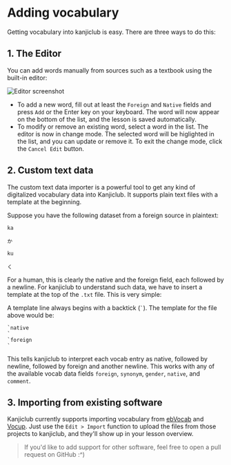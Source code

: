 # Adding vocabulary
Getting vocabulary into kanjiclub is easy. There are three ways to do this:

## 1. The Editor
You can add words manually from sources such as a textbook using the built-in editor:

![Editor screenshot](img/editor.png)

- To add a new word, fill out at least the `Foreign` and `Native` fields and press `Add` or the Enter key on your keyboard. The word will now appear on the bottom of the list, and the lesson is saved automatically.
- To modify or remove an existing word, select a word in the list. The editor is now in change mode. The selected word will be higlighted in the list, and you can update or remove it. To exit the change mode, click the `Cancel Edit` button.

## 2. Custom text data
The custom text data importer is a powerful tool to get any kind of digitalized vocabulary data into Kanjiclub. It supports plain text files with a template at the beginning.

Suppose you have the following dataset from a foreign source in plaintext:
```
ka

か

ku

く
```

For a human, this is clearly the native and the foreign field, each followed by a newline. For kanjiclub to understand such data, we have to insert a template at the top of the `.txt` file. This is very simple:

A template line always begins with a backtick (`` ` ``). The template for the file above would be:
```
`native
`
`foreign
`
```
This tells kanjiclub to interpret each vocab entry as native, followed by newline, followed by foreign and another newline.
This works with any of the available vocab data fields `foreign`, `synonym`, `gender`, `native`, and `comment`.

## 3. Importing from existing software
Kanjiclub currently supports importing vocabulary from [ebVocab](https://github.com/ebVocab) and [Vocup](https://github.com/daniel-lerch/vocup). Just use the `Edit > Import` function to upload the files from those projects to kanjiclub, and they'll show up in your lesson overview.

> If you'd like to add support for other software, feel free to open a pull request on GitHub :^)
